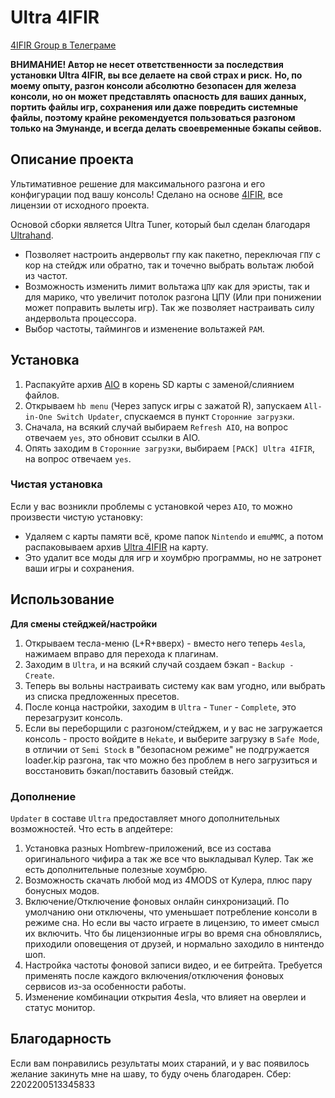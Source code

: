 # Ultra 4IFIR

[4IFIR Group в Телеграме](https://t.me/For4ifir)

**ВНИМАНИЕ! Автор не несет ответственности за последствия установки Ultra 4IFIR, вы все делаете на свой страх и риск.**
**Но, по моему опыту, разгон консоли абсолютно безопасен для железа консоли, но он может представлять опасность для ваших данных, портить файлы игр, сохранения или даже повредить системные файлы, поэтому крайне рекомендуется пользоваться разгоном только на Эмунанде, и всегда делать своевременные бэкапы сейвов.**

## Описание проекта
Ультимативное решение для максимального разгона и его конфигурации под вашу консоль!
Сделано на основе [4IFIR](https://github.com/rashevskyv/4IFIR), все лицензии от исходного проекта.

Основой сборки является Ultra Tuner, который был сделан благодаря [Ultrahand](https://github.com/ppkantorski/Ultrahand-Overlay).
- Позволяет настроить андервольт гпу как пакетно, переключая `ГПУ` с кор на стейдж или обратно, так и точечно выбрать вольтаж любой из частот.
- Возможность изменить лимит вольтажа `ЦПУ` как для эристы, так и для марико, что увеличит потолок разгона ЦПУ (Или при понижении может поправить вылеты игр). Так же позволяет настраивать силу андервольта процессора.
- Выбор частоты, таймингов и изменение вольтажей `РАМ`.

## Установка
1. Распакуйте архив [AIO](https://github.com/redraz/Ultra-4ifir/raw/main/AIO/AIO.zip) в корень SD карты с заменой/слиянием файлов.
2. Открываем `hb menu` (Через запуск игры с зажатой R), запускаем `All-in-One Switch Updater`, спускаемся в пункт `Сторонние загрузки`.
3. Сначала, на всякий случай выбираем `Refresh AIO`, на вопрос отвечаем `yes`, это обновит ссылки в AIO.
4. Опять заходим в `Сторонние загрузки`, выбираем `[PACK] Ultra 4IFIR`, на вопрос отвечаем `yes`.

### Чистая установка
Если у вас возникли проблемы с установкой через `AIO`, то можно произвести чистую установку:
- Удаляем с карты памяти всё, кроме папок `Nintendo` и `emuMMC`, а потом распаковываем архив [Ultra 4IFIR](https://github.com/redraz/Ultra-4ifir/raw/main/Ultra%204IFIR/Ultra%204IFIR.zip) на карту.
- Это удалит все моды для игр и хоумбрю программы, но не затронет ваши игры и сохранения.


## Использование
**Для смены стейджей/настройки**
1. Открываем тесла-меню (L+R+вверх) - вместо него теперь `4esla`, нажимаем вправо для перехода к плагинам.
2. Заходим в `Ultra`, и на всякий случай создаем бэкап - `Backup - Create`.
3. Теперь вы вольны настраивать систему как вам угодно, или выбрать из списка предложенных пресетов.
4. После конца настройки, заходим в `Ultra` - `Tuner` - `Complete`, это перезагрузит консоль.
5. Если вы переборщили с разгоном/стейджем, и у вас не загружается консоль - просто войдите в `Hekate`, и выберите загрузку в `Safe Mode`, в отличии от `Semi Stock` в "безопасном режиме" не подгружается loader.kip разгона, так что можно без проблем в него загрузиться и восстановить бэкап/поставить базовый стейдж.


### Дополнение
`Updater` в составе `Ultra` предоставляет много дополнительных возможностей.
Что есть в апдейтере:
1. Установка разных Hombrew-приложений, все из состава оригинального чифира а так же все что выкладывал Кулер. Так же есть дополнительные полезные хоумбрю.
2. Возможность скачать любой мод из 4MODS от Кулера, плюс пару бонусных модов.
3. Включение/Отключение фоновых онлайн синхронизаций. По умолчанию они отключены, что уменьшает потребление консоли в режиме сна. Но если вы часто играете в лицензию, то имеет смысл их включить. Что бы лицензионные игры во время сна обновлялись, приходили оповещения от друзей, и нормально заходило в нинтендо шоп.
4. Настройка частоты фоновой записи видео, и ее битрейта. Требуется применять после каждого включения/отключения фоновых сервисов из-за особенности работы.
5. Изменение комбинации открытия 4esla, что влияет на оверлеи и статус монитор.


## Благодарность
Если вам понравились результаты моих стараний, и у вас появилось желание закинуть мне на шаву, то буду очень благодарен.
Сбер: 2202200513345833
